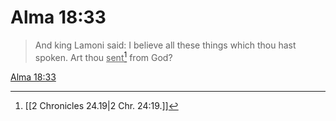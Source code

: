 # Alma 18:33

> And king Lamoni said: I believe all these things which thou hast spoken. Art thou <u>sent</u>[^a] from God?

[Alma 18:33](https://www.churchofjesuschrist.org/study/scriptures/bofm/alma/18?lang=eng&id=p33#p33)


[^a]: [[2 Chronicles 24.19|2 Chr. 24:19.]]
